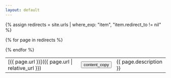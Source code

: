 ```yaml
---
layout: default
---
```


{% assign redirects = site.urls | where_exp: "item", "item.redirect_to != nil" %}

<table>

  {% for page in redirects %}
  <tr class="row1">
    <td class="col1">
      [{{ page.url }}]({{ page.url | relative_url }})
    </td>
    <td class="col2">
      <button onclick="CopyToClipboard([{{ page.url }}]);"><span>content_copy</span></button>
    </td>
    <td class="col3">
      {{ page.description }}
    </td>
  </tr>

{% endfor %}
</table>

<script>function CopyToClipboard(parameter) {navigator.clipboard.writeText(parameter);}</script>
